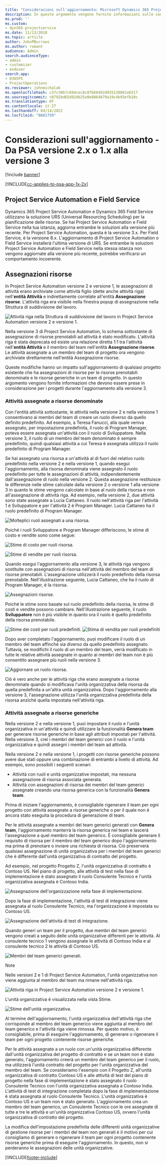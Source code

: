 ```yaml
---
title: "Considerazioni sull'aggiornamento: Microsoft Dynamics 365 Project Service Automation dalla versione 2.x o 1.x alla versione 3"
description: In questo argomento vengono fornite informazioni sulle considerazioni che devi eseguire quando esegui l'aggiornamento da Project Service Automation versione 2.x o 1.x alla versione 3.
ms.prod: ''
ms.custom:
- dyn365-projectservice
ms.date: 11/13/2018
ms.topic: article
author: JohnPBurrows
ms.author: rumant
audience: Admin
search.audienceType:
- admin
- customizer
- enduser
search.app:
- D365PS
- ProjectOperations
ms.reviewer: johnmichalak
ms.openlocfilehash: c37c30b7c694cec8c07b68492d935128881e6317
ms.sourcegitcommit: c0792bd65d92db25e0e8864879a19c4b93efb10c
ms.translationtype: HT
ms.contentlocale: it-IT
ms.lasthandoff: 04/14/2022
ms.locfileid: "8601759"
---
```

# <a name="upgrade-considerations---psa-version-2x-or-1x-to-version-3"></a>Considerazioni sull'aggiornamento - Da PSA versione 2.x o 1.x alla versione 3

[!include [banner](../includes/psa-now-project-operations.md)]

[!INCLUDE[cc-applies-to-psa-app-1x-2x](../includes/cc-applies-to-psa-app-1x-2x.md)]

## <a name="project-service-automation-and-field-service"></a>Project Service Automation e Field Service
Dynamics 365 Project Service Automation e Dynamics 365 Field Service utilizzano la soluzione URS (Universal Resourcing Scheduling) per la pianificazione delle risorse. Se hai Project Service Automation e Field Service nella tua istanza, aggiorna entrambe le soluzioni alla versione più recente. Per Project Service Automation, questa è la versione 3.x. Per Field Service, è la versione 8.x. L'aggiornamento di Project Service Automation o Field Service installerà l'ultima versione di URS. Se entrambe le soluzioni Project Service Automation e Field Service nella stessa istanza non vengono aggiornate alla versione più recente, potrebbe verificarsi un comportamento incoerente.

## <a name="resource-assignments"></a>Assegnazioni risorse
In Project Service Automation versione 2 e versione 1, le assegnazioni di attività erano archiviate come attività figlio (dette anche attività riga) nell'**entità Attività** e indirettamente correlate all'entità **Assegnazione risorse**. L'attività riga era visibile nella finestra popup di assegnazione nella Struttura di suddivisione del lavoro.

![Attività riga nella Struttura di suddivisione del lavoro in Project Service Automation versione 2 e versione 1.](media/upgrade-line-task-01.png)

Nella versione 3 di Project Service Automation, lo schema sottostante di assegnazione di risorse prenotabili ad attività è stato modificato. L'attività riga è stata deprecata ed esiste una relazione diretta 1:1 tra l'attività nell'**entità Attività** e il membro del team nell'entità **Assegnazione risorse**. Le attività assegnate a un membro del team di progetto ora vengono archiviate direttamente nell'entità Assegnazione risorse.  

Queste modifiche hanno un impatto sull'aggiornamento di qualsiasi progetto esistente che ha assegnazioni di risorse per le risorse prenotabili denominate e le risorse generiche in un team di progetto. In questo argomento vengono fornite informazioni che devono essere prese in considerazione per i progetti durante l'aggiornamento alla versione 3. 

### <a name="tasks-assigned-to-named-resources"></a>Attività assegnate a risorse denominate
Con l'entità attività sottostante, le attività nella versione 2 e nella versione 1 consentivano ai membri del team di creare un ruolo diverso da quello definito predefinito. Ad esempio, a Teresa Fanucci, alla quale veniva assegnato, per impostazione predefinita, il ruolo di Program Manager, poteva essere assegnata un'attività con il ruolo di Sviluppatore. Nella versione 3, il ruolo di un membro del team denominato è sempre predefinito, quindi qualsiasi attività a cui Teresa è assegnata utilizza il ruolo predefinito di Program Manager.

Se hai assegnato una risorsa a un'attività al di fuori del relativo ruolo predefinito nella versione 2 e nella versione 1, quando esegui l'aggiornamento, alla risorsa denominata viene assegnato il ruolo predefinito per tutte le assegnazioni di attività, indipendentemente dall'assegnazione di ruolo nella versione 2. Questa assegnazione restituisce le differenze nelle stime calcolate dalla versione 2 o versione 1 alla versione 3 in quanto le stime vengono calcolate in base al ruolo della risorsa e non all'assegnazione di attività riga. Ad esempio, nella versione 2, due attività sono state assegnate a Lucia Cattaneo. Il ruolo nell'attività riga per l'attività 1 è Sviluppatore e per l'attività 2 è Program Manager. Lucia Cattaneo ha il ruolo predefinito di Program Manager.

![Molteplici ruoli assegnati a una risorsa.](media/upgrade-multiple-roles-02.png)

Poiché i ruoli Sviluppatore e Program Manager differiscono, le stime di costo e vendite sono come segue:

![Stime di costo per ruoli risorsa.](media/upggrade-cost-estimates-03.png)

![Stime di vendite per ruoli risorsa.](media/upgrade-sales-estimates-04.png)

Quando esegui l'aggiornamento alla versione 3, le attività riga vengono sostituite con assegnazioni di risorsa nell'attività del membro del team di risorse prenotabili. L'assegnazione utilizzerà il ruolo predefinito della risorsa prenotabile. Nell'illustrazione seguente, Lucia Cattaneo, che ha il ruolo di Program Manager, è la risorsa.

![Assegnazioni risorse.](media/resource-assignment-v2-05.png)

Poiché le stime sono basate sul ruolo predefinito della risorsa, le stime di costi e vendite possono cambiare. Nell'illustrazione seguente, il ruolo **Sviluppatore** non è più visibile in quanto ora il ruolo è quello predefinito della risorsa prenotabile.

![Stime dei costi per ruoli predefiniti.](media/resource-assignment-cost-estimate-06.png)
![Stima di vendita per ruoli predefiniti](media/resource-assignment-sales-estimate-07.png)

Dopo aver completato l'aggiornamento, puoi modificare il ruolo di un membro del team affinché sia diverso da quello predefinito assegnato. Tuttavia, se modifichi il ruolo di un membro del team, verrà modificato in tutte le relative attività assegnate in quanto ai membri del team non è più consentito assegnare più ruoli nella versione 3.

![Aggiornare un ruolo risorsa.](media/resource-role-assignment-08.png)

Ciò è vero anche per le attività riga che erano assegnate a risorse denominate quando si modificava l'unità organizzativa della risorsa da quella predefinita a un'altra unità organizzativa. Dopo l'aggiornamento alla versione 3, l'assegnazione utilizza l'unità organizzativa predefinita della risorsa anziché quella impostata nell'attività riga.

### <a name="tasks-assigned-to-generic-resources"></a>Attività assegnate a risorse generiche
Nella versione 2 e nella versione 1, puoi impostare il ruolo e l'unità organizzativa in un'attività e quindi utilizzare la funzionalità **Genera team** per generare risorse generiche in base agli attributi impostati per l'attività. Nella versione 3, crei i membri del team generici con il ruolo e l'unità organizzativa e quindi assegni i membri del team ad attività.

Nella versione 2 e nella versione 1, i progetti con risorse generiche possono avere due stati oppure una combinazione di entrambi a livello di attività. Ad esempio, sono possibili i seguenti scenari:

- Attività con ruoli e unità organizzative impostati, ma nessuna assegnazione di risorsa associata generata.
- Attività con assegnazioni di risorsa dei membri del team generici assegnate creando una risorsa generica con la funzionalità **Genera team**.

Prima di iniziare l'aggiornamento, è consigliabile rigenerare il team per ogni progetto con attività assegnate a risorse generiche o per il quale non è ancora stato eseguita la procedura di generazione di team.

Per le attività assegnate a membri del team generici generati con **Genera team**, l'aggiornamento manterrà la risorsa generica nel team e lascerà l'assegnazione a quel membro del team generico. È consigliabile generare il requisito di risorsa per il membro del team generico dopo l'aggiornamento ma prima di prenotare o inviare una richiesta di risorsa. Ciò preserverà qualsiasi assegnazione di unità organizzativa per i membri del team generici che è differente dall'unità organizzativa di contratto del progetto.

Ad esempio, nel progetto Progetto Z, l'unità organizzativa di contratto è Contoso US. Nel piano di progetto, alle attività di test nella fase di implementazione è stato assegnato il ruolo Consulente Tecnico e l'unità organizzativa assegnata è Contoso India.

![Assegnazione dell'organizzazione nella fase di implementazione.](media/org-unit-assignment-09.png)

Dopo la fase di implementazione, l'attività di test di integrazione viene assegnata al ruolo Consulente Tecnico, ma l'organizzazione è impostata su Contoso US.  

![Assegnazione dell'attività di test di integrazione.](media/org-unit-generate-team-10.png)

Quando generi un team per il progetto, due membri del team generici vengono creati a seguito delle unità organizzative differenti per le attività. Al consulente tecnico 1 vengono assegnate le attività di Contoso India e al consulente tecnico 2 le attività di Contoso US.  

![Membri del team generici generati.](media/org-unit-assignments-multiple-resources-11.png)

> [!NOTE]
> Nelle versioni 2 e 1 di Project Service Automation, l'unità organizzativa non viene aggiunta al membro del team ma rimane nell'attività riga.

![Attività riga in Project Service Automation versione 2 e versione 1.](media/line-tasks-12.png)

L'unità organizzativa è visualizzata nella vista Stime. 

![Stime dell'unità organizzativa.](media/org-unit-estimates-view-13.png)
 
Al termine dell'aggiornamento, l'unità organizzativa dell'attività riga che corrisponde al membro del team generico viene aggiunta al membro del team generico e l'attività riga viene rimossa. Per questo motivo, è consigliabile, prima di eseguire l'aggiornamento, di generare o rigenerare il team per ogni progetto contenente risorse generiche.

Per le attività assegnate a un ruolo con un'unità organizzativa differente dall'unità organizzativa del progetto di contratto e se un team non è stato generato, l'aggiornamento creerà un membro del team generico per il ruolo, ma utilizzerà l'unità contratto del progetto per l'unità organizzativa del membro del team. Se consideriamo l'esempio con il Progetto Z, all'unità organizzativa di contratto Contoso US e alle attività di test del piano di progetto nella fase di implementazione è stato assegnato il ruolo Consulente Tecnico con l'unità organizzativa assegnata a Contoso India. L'attività di test di integrazione completata dopo la fase di implementazione è stata assegnata al ruolo Consulente Tecnico. L'unità organizzativa è Contoso US e un team non è stato generato. L'aggiornamento crea un membro del team generico, un Consulente Tecnico con le ore assegnate di tutte e tre le attività e un'unità organizzativa Contoso US, ovvero l'unità organizzativa di contratto del progetto.   
 
La modifica dell'impostazione predefinita delle differenti unità organizzative di gestione risorse per i membri del team non generati è il motivo per cui consigliamo di generare o rigenerare il team per ogni progetto contenente risorse generiche prima di eseguire l'aggiornamento. In questo, non si perderanno le assegnazioni delle unità organizzative.



[!INCLUDE[footer-include](../includes/footer-banner.md)]
